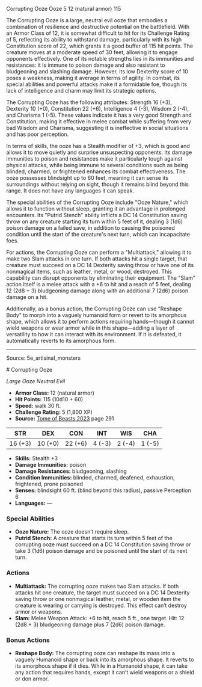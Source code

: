 <MonsterName/>Corrupting Ooze</MonsterName>
<CreatureType/>Ooze</CreatureType>
<CR/>5</CR>
<AC/>12 (natural armor)</AC>
<HP/>115</HP>
<summary>The Corrupting Ooze is a large, neutral evil ooze that embodies a combination of resilience and destructive potential on the battlefield. With an Armor Class of 12, it is somewhat difficult to hit for its Challenge Rating of 5, reflecting its ability to withstand damage, particularly with its high Constitution score of 22, which grants it a good buffer of 115 hit points. The creature moves at a moderate speed of 30 feet, allowing it to engage opponents effectively. One of its notable strengths lies in its immunities and resistances: it is immune to poison damage and also resistant to bludgeoning and slashing damage. However, its low Dexterity score of 10 poses a weakness, making it average in terms of agility. In combat, its special abilities and powerful attacks make it a formidable foe, though its lack of intelligence and charm may limit its strategic options.</summary>

<detail>

The Corrupting Ooze has the following attributes: Strength 16 (+3), Dexterity 10 (+0), Constitution 22 (+6), Intelligence 4 (-3), Wisdom 2 (-4), and Charisma 1 (-5). These values indicate it has a very good Strength and Constitution, making it effective in melee combat while suffering from very bad Wisdom and Charisma, suggesting it is ineffective in social situations and has poor perception.

In terms of skills, the ooze has a Stealth modifier of +3, which is good and allows it to move quietly and surprise unsuspecting opponents. Its damage immunities to poison and resistances make it particularly tough against physical attacks, while being immune to several conditions such as being blinded, charmed, or frightened enhances its combat effectiveness. The ooze possesses blindsight up to 60 feet, meaning it can sense its surroundings without relying on sight, though it remains blind beyond this range. It does not have any languages it can speak.

The special abilities of the Corrupting Ooze include "Ooze Nature," which allows it to function without sleep, granting it an advantage in prolonged encounters. Its "Putrid Stench" ability inflicts a DC 14 Constitution saving throw on any creature starting its turn within 5 feet of it, dealing 3 (1d6) poison damage on a failed save, in addition to causing the poisoned condition until the start of the creature's next turn, which can incapacitate foes.

For actions, the Corrupting Ooze can perform a "Multiattack," allowing it to make two Slam attacks in one turn. If both attacks hit a single target, that creature must succeed on a DC 14 Dexterity saving throw or have one of its nonmagical items, such as leather, metal, or wood, destroyed. This capability can disrupt opponents by eliminating their equipment. The "Slam" action itself is a melee attack with a +6 to hit and a reach of 5 feet, dealing 12 (2d8 + 3) bludgeoning damage along with an additional 7 (2d6) poison damage on a hit.

Additionally, as a bonus action, the Corrupting Ooze can use "Reshape Body" to morph into a vaguely humanoid form or revert to its amorphous shape, which allows it to perform actions requiring hands—though it cannot wield weapons or wear armor while in this shape—adding a layer of versatility to how it can interact with its environment. If it is defeated, it automatically reverts to its amorphous form.</detail>



---

Source: 5e_artisinal_monsters

<statblock>
# Corrupting Ooze

*Large* *Ooze* *Neutral Evil*

- **Armor Class:** 12 (natural armor)
- **Hit Points:** 115 (10d10 + 60)
- **Speed:** walk 30 ft.
- **Challenge Rating:** 5 (1,800 XP)
- **Source:** [Tome of Beasts 2023](https://koboldpress.com/kpstore/product/tome-of-beasts-1-2023-edition/) page 291

| STR | DEX | CON | INT | WIS | CHA |
| --- | --- | --- | --- | --- | --- |
| 16 (+3) | 10 (+0) | 22 (+6) | 4 (-3) | 2 (-4) | 1 (-5) |

- **Skills:** Stealth +3
- **Damage Immunities:** poison
- **Damage Resistances:** bludgeoning, slashing
- **Condition Immunities:** blinded, charmed, deafened, exhaustion, frightened, prone poisoned
- **Senses:** blindsight 60 ft. (blind beyond this radius), passive Perception 6
- **Languages:** —

### Special Abilities

- **Ooze Nature:** The ooze doesn’t require sleep.
- **Putrid Stench:** A creature that starts its turn within 5 feet of the corrupting ooze must succeed on a DC 14 Constitution saving throw or take 3 (1d6) poison damage and be poisoned until the start of its next turn.

### Actions

- **Multiattack:** The corrupting ooze makes two Slam attacks. If both attacks hit one creature, the target must succeed on a DC 14 Dexterity saving throw or one nonmagical leather, metal, or wooden item the creature is wearing or carrying is destroyed. This effect can’t destroy armor or weapons.
- **Slam:** Melee Weapon Attack: +6 to hit, reach 5 ft., one target. Hit: 12 (2d8 + 3) bludgeoning damage plus 7 (2d6) poison damage.

### Bonus Actions

- **Reshape Body:** The corrupting ooze can reshape its mass into a vaguely Humanoid shape or back into its amorphous shape. It reverts to its amorphous shape if it dies. While in a Humanoid shape, it can take any action that requires hands, except it can’t wield weapons or a shield or don armor.
</statblock>


